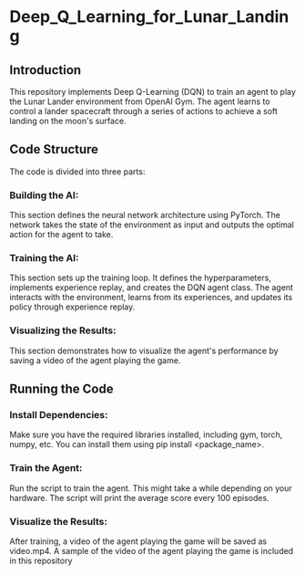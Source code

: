 # Deep_Q_Learning_for_Lunar_Landing
## Introduction

This repository implements Deep Q-Learning (DQN) to train an agent to play the Lunar Lander environment from OpenAI Gym. The agent learns to control a lander spacecraft through a series of actions to achieve a soft landing on the moon's surface.

## Code Structure

The code is divided into three parts:

### Building the AI: 
This section defines the neural network architecture using PyTorch. The network takes the state of the environment as input and outputs the optimal action for the agent to take.
### Training the AI: 
This section sets up the training loop. It defines the hyperparameters, implements experience replay, and creates the DQN agent class. The agent interacts with the environment, learns from its experiences, and updates its policy through experience replay.
### Visualizing the Results: 
This section demonstrates how to visualize the agent's performance by saving a video of the agent playing the game.

## Running the Code

### Install Dependencies: 
Make sure you have the required libraries installed, including gym, torch, numpy, etc. You can install them using pip install <package_name>.
### Train the Agent: 
Run the script to train the agent. This might take a while depending on your hardware. The script will print the average score every 100 episodes.
### Visualize the Results: 
After training, a video of the agent playing the game will be saved as video.mp4. A sample of the video of the agent playing the game is included in this repository
